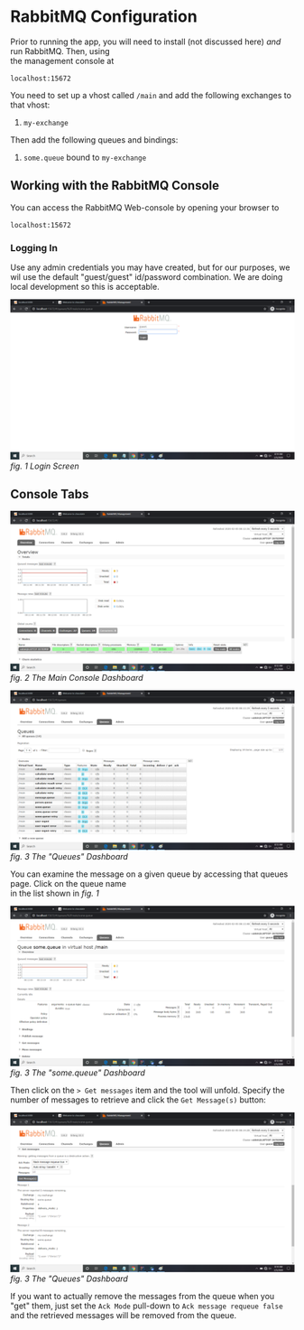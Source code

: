# RabbitMQ Configuration

Prior to running the app, you will need to install (not discussed here) _and_ run RabbitMQ. Then, using  
the management console at

    localhost:15672

You need to set up a vhost called `/main` and add the following exchanges to that vhost:

1. `my-exchange`

Then add the following queues and bindings:

1. `some.queue` bound to `my-exchange`


## Working with the RabbitMQ Console

You can access the RabbitMQ Web-console by opening your browser to

    localhost:15672

### Logging In

Use any admin credentials you may have created, but for our purposes, we wil use the default "guest/guest" id/password
combination. We are doing local development so this is acceptable.

![rmq-console-login](screenshots/rmq-console-login.png)
_fig. 1 Login Screen_


## Console Tabs

![rmq-console-main](screenshots/rmq-console-main.png)
_fig. 2 The Main Console Dashboard_

![rmq-console-queues](screenshots/rmq-console-queues.png)
_fig. 3 The "Queues" Dashboard_

You can examine the message on a given queue by accessing that queues page. Click on the queue name  
in the list shown in _fig. 1_

![rmq-console-some-queue](screenshots/rmq-console-some-queue.png)
_fig. 3 The "some.queue" Dashboard_

Then click on the `> Get messages` item and the tool will unfold. Specify the number of messages to retrieve
and click the `Get Message(s)` button:

![rmq-console-get-messages](screenshots/rmq-console-get-messages.png)
_fig. 3 The "Queues" Dashboard_

If you want to actually remove the messages from the queue when you "get" them, just set the `Ack Mode` pull-down
to `Ack message requeue false` and the retrieved messages will be removed from the queue.
